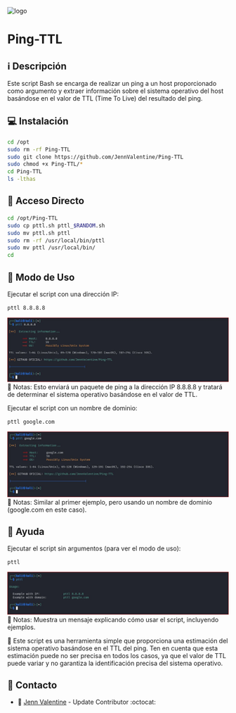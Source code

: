 ﻿![logo](https://edteam-media.s3.amazonaws.com/blogs/big/2ab53939-9b50-47dd-b56e-38d4ba3cc0f0.png)

# Ping-TTL

## :information_source: Descripción
Este script Bash se encarga de realizar un ping a un host proporcionado 
como argumento y extraer información sobre el sistema operativo del 
host basándose en el valor de TTL (Time To Live) del resultado del ping. 

## :computer: Instalación
```bash
cd /opt
sudo rm -rf Ping-TTL
sudo git clone https://github.com/JennValentine/Ping-TTL
sudo chmod +x Ping-TTL/*
cd Ping-TTL
ls -lthas
```

## :key: Acceso Directo
```bash
cd /opt/Ping-TTL
sudo cp pttl.sh pttl_$RANDOM.sh
sudo mv pttl.sh pttl
sudo rm -rf /usr/local/bin/pttl
sudo mv pttl /usr/local/bin/
cd
```

## :rocket: Modo de Uso

Ejecutar el script con una dirección IP:

```bash
pttl 8.8.8.8
```
![logo](https://github.com/JennValentine/Ping-TTL/blob/main/Imagenes/pttl-8_8_8_8.jpg)
:memo: Notas: Esto enviará un paquete de ping a la dirección IP 8.8.8.8 y tratará de 
determinar el sistema operativo basándose en el valor de TTL.

Ejecutar el script con un nombre de dominio:

```bash
pttl google.com
```
![logo](https://github.com/JennValentine/Ping-TTL/blob/main/Imagenes/pttl-google_com.jpg)
:memo: Notas: Similar al primer ejemplo, pero usando un nombre de dominio 
(google.com en este caso).

## :newspaper: Ayuda 

Ejecutar el script sin argumentos (para ver el modo de uso):

```bash
pttl
```
![logo](https://github.com/JennValentine/Ping-TTL/blob/main/Imagenes/pttl-help.jpg)
:memo: Notas: Muestra un mensaje explicando cómo usar el script, incluyendo ejemplos.

:bookmark_tabs: Este script es una herramienta simple que proporciona una estimación 
del sistema operativo basándose en el TTL del ping. Ten en cuenta que 
esta estimación puede no ser precisa en todos los casos, ya que el valor 
de TTL puede variar y no garantiza la identificación precisa del sistema 
operativo.

## :email: Contacto
* :busts_in_silhouette: [Jenn Valentine](https://t.me/JennValentine) - Update Contributor :octocat: